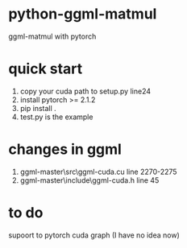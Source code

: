 # python-ggml-matmul
ggml-matmul with pytorch

# quick start

1. copy your cuda path to setup.py line24
2. install pytorch >= 2.1.2
3. pip install .
4. test.py is the example

# changes in ggml

1. ggml-master\src\ggml-cuda.cu   line 2270-2275
2. ggml-master\include\ggml-cuda.h line 45

# to do
supoort to pytorch cuda graph (I have no idea now)
